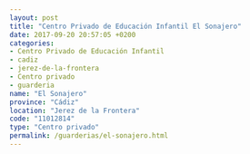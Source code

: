 ```yaml
---
layout: post
title: "Centro Privado de Educación Infantil El Sonajero"
date: 2017-09-20 20:57:05 +0200
categories:
- Centro Privado de Educación Infantil
- cadiz
- jerez-de-la-frontera
- Centro privado
- guarderia
name: "El Sonajero"
province: "Cádiz"
location: "Jerez de la Frontera"
code: "11012814"
type: "Centro privado"
permalink: /guarderias/el-sonajero.html
---
```

